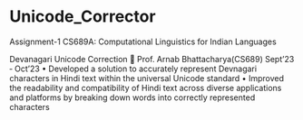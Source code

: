 # Unicode_Corrector
Assignment-1 CS689A: Computational Linguistics for Indian Languages


Devanagari Unicode Correction  Prof. Arnab Bhattacharya(CS689) Sept’23 ‑ Oct’23
• Developed a solution to accurately represent Devnagari characters in Hindi text within the universal Unicode standard
• Improved the readability and compatibility of Hindi text across diverse applications and platforms by breaking down words into
correctly represented characters
